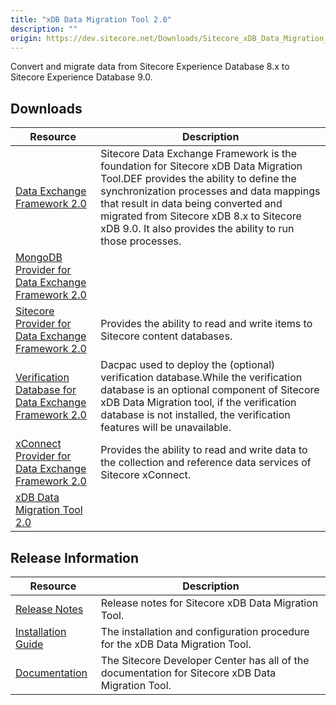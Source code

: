 ```yaml
---
title: "xDB Data Migration Tool 2.0"
description: ""
origin: https://dev.sitecore.net/Downloads/Sitecore_xDB_Data_Migration_Tool/2x/xDB_Data_Migration_Tool_20
---
```


Convert and migrate data from Sitecore Experience Database 8.x to Sitecore Experience Database 9.0.

## Downloads

 | Resource | Description |
 | --- | --- |
 | [Data Exchange Framework 2.0](https://scdp.blob.core.windows.net/downloads/Sitecore%20xDB%20Data%20Migration%20Tool/2x/xDB%20Data%20Migration%20Tool%2020/Secure/Data%20Exchange%20Framework%202.0.0%20rev.%20171013.zip) | Sitecore Data Exchange Framework is the foundation for Sitecore xDB Data Migration Tool.DEF provides the ability to define the synchronization processes and data mappings that result in data being converted and migrated from Sitecore xDB 8.x to Sitecore xDB 9.0. It also provides the ability to run those processes. |
 | [MongoDB Provider for Data Exchange Framework 2.0](https://scdp.blob.core.windows.net/downloads/Sitecore%20xDB%20Data%20Migration%20Tool/2x/xDB%20Data%20Migration%20Tool%2020/Secure/MongoDB%20Provider%20for%20Data%20Exchange%20Framework%202.0.0%20rev.%20171013.zip) |  |
 | [Sitecore Provider for Data Exchange Framework 2.0](https://scdp.blob.core.windows.net/downloads/Sitecore%20xDB%20Data%20Migration%20Tool/2x/xDB%20Data%20Migration%20Tool%2020/Secure/Sitecore%20Provider%20for%20Data%20Exchange%20Framework%202.0.0%20rev.%20171013.zip) | Provides the ability to read and write items to Sitecore content databases. |
 | [Verification Database for Data Exchange Framework 2.0](https://scdp.blob.core.windows.net/downloads/Sitecore%20xDB%20Data%20Migration%20Tool/2x/xDB%20Data%20Migration%20Tool%2020/Secure/Sitecore.DataExchange.Verification.dacpac) | Dacpac used to deploy the (optional) verification database.While the verification database is an optional component of Sitecore xDB Data Migration tool, if the verification database is not installed, the verification features will be unavailable. |
 | [xConnect Provider for Data Exchange Framework 2.0](https://scdp.blob.core.windows.net/downloads/Sitecore%20xDB%20Data%20Migration%20Tool/2x/xDB%20Data%20Migration%20Tool%2020/Secure/xConnect%20Provider%20for%20Data%20Exchange%20Framework%202.0.0%20rev.%20171013.zip) | Provides the ability to read and write data to the collection and reference data services of Sitecore xConnect. |
 | [xDB Data Migration Tool 2.0](https://scdp.blob.core.windows.net/downloads/Sitecore%20xDB%20Data%20Migration%20Tool/2x/xDB%20Data%20Migration%20Tool%2020/Secure/xDB%20Data%20Migration%20Tool%20for%20Data%20Exchange%20Framework%202.0.0%20rev.%20171013.zip) |  |

## Release Information

 | Resource | Description |
 | --- | --- |
 | [Release Notes](/downloads/Sitecore_xDB_Data_Migration_Tool/2x/xDB_Data_Migration_Tool_20/Release_Notes) | Release notes for Sitecore xDB Data Migration Tool. |
 | [Installation Guide](https://scdp.blob.core.windows.net/downloads/Sitecore%20xDB%20Data%20Migration%20Tool/2x/xDB%20Data%20Migration%20Tool%2020/Secure/xDB%20Data%20Migration%20Tool%20Installation%20Guide%202.0.0.pdf) | The installation and configuration procedure for the xDB Data Migration Tool. |
 | [Documentation](https://doc.sitecore.com/developers/dmt/20/xdb-data-migration-tool/en/xdb-data-migration-tool.html) | The Sitecore Developer Center has all of the documentation for Sitecore xDB Data Migration Tool. |